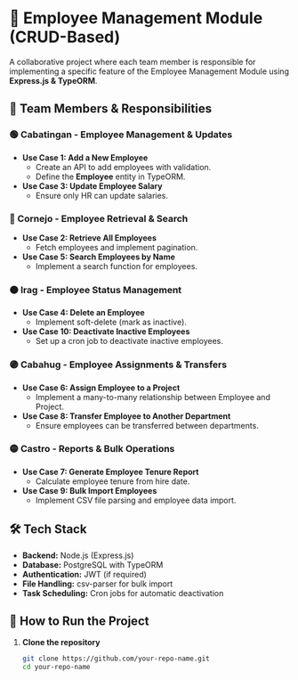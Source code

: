 

# 📘 Employee Management Module (CRUD-Based)
A collaborative project where each team member is responsible for implementing a specific feature of the Employee Management Module using **Express.js & TypeORM**.

## 👥 Team Members & Responsibilities

### 🟢 Cabatingan - Employee Management & Updates
- **Use Case 1: Add a New Employee**
  - Create an API to add employees with validation.
  - Define the **Employee** entity in TypeORM.
- **Use Case 3: Update Employee Salary**
  - Ensure only HR can update salaries.

### 🔵 Cornejo - Employee Retrieval & Search
- **Use Case 2: Retrieve All Employees**
  - Fetch employees and implement pagination.
- **Use Case 5: Search Employees by Name**
  - Implement a search function for employees.

### 🟠 Irag - Employee Status Management
- **Use Case 4: Delete an Employee**
  - Implement soft-delete (mark as inactive).
- **Use Case 10: Deactivate Inactive Employees**
  - Set up a cron job to deactivate inactive employees.

### 🟣 Cabahug - Employee Assignments & Transfers
- **Use Case 6: Assign Employee to a Project**
  - Implement a many-to-many relationship between Employee and Project.
- **Use Case 8: Transfer Employee to Another Department**
  - Ensure employees can be transferred between departments.

### 🟡 Castro - Reports & Bulk Operations
- **Use Case 7: Generate Employee Tenure Report**
  - Calculate employee tenure from hire date.
- **Use Case 9: Bulk Import Employees**
  - Implement CSV file parsing and employee data import.

## 🛠️ Tech Stack
- **Backend:** Node.js (Express.js)
- **Database:** PostgreSQL with TypeORM
- **Authentication:** JWT (if required)
- **File Handling:** csv-parser for bulk import
- **Task Scheduling:** Cron jobs for automatic deactivation

## 🚀 How to Run the Project
1. **Clone the repository**
   ```sh
   git clone https://github.com/your-repo-name.git
   cd your-repo-name
